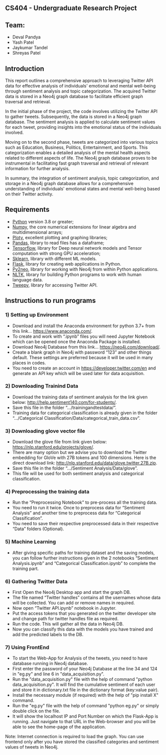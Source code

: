 ## CS404 - Undergraduate Research Project

## Team:
- Deval Pandya
- Yash Patel
- Jaykumar Tandel
- Shreyas Patel

## Introduction

This report outlines a comprehensive approach to leveraging Twitter API data for effective analysis of individuals' emotional and mental well-being through sentiment analysis and topic categorization. The acquired Twitter data is stored in a Neo4j graph database to facilitate efficient graph traversal and retrieval.

In the initial phase of the project, the code involves utilizing the Twitter API to gather tweets. Subsequently, the data is stored in a Neo4j graph database. The sentiment analysis is applied to calculate sentiment values for each tweet, providing insights into the emotional status of the individuals involved.

Moving on to the second phase, tweets are categorized into various topics such as Education, Business, Politics, Entertainment, and Sports. This categorization enables a detailed analysis of the mental health aspects related to different aspects of life. The Neo4j graph database proves to be instrumental in facilitating fast graph traversal and retrieval of relevant information for further analysis.

In summary, the integration of sentiment analysis, topic categorization, and storage in a Neo4j graph database allows for a comprehensive understanding of individuals' emotional states and mental well-being based on their Twitter activity.

## Requirements 
* [Python](http://www.python.org) version 3.8 or greater;
* [Numpy](http://www.numpy.org), the core numerical extensions for linear algebra and multidimensional arrays;
* [Ploty](https://plotly.com/python/), excellent plotting and graphing libraries;
* [Pandas](http://pandas.pydata.org/), library to read files has a dataframe;
* [Tensorflow](https://www.tensorflow.org/), library for Deep neural network models and Tensor computation with strong GPU acceleration;
* [Sklearn](https://scikit-learn.org/stable/), library with different ML models.
* [Flask](https://flask.palletsprojects.com/en/3.0.x/), library for creating web applications in Python.
* [Py2neo](https://neo4j-contrib.github.io/py2neo/), library for working with Neo4j from within Python applications.
* [NLTK](https://www.nltk.org/), library for building Python programs to work with human language data.
* [Tweepy](https://www.tweepy.org/), library for accessing Twitter API.
  
## Instructions to run programs

### 1)	Setting up Environment
* Download and install the Anaconda environment for python 3.7+ from this link… https://www.anaconda.com/.
* To create and work with “.ipynb” files you will need Jupyter Notebook which can be opened once the Anaconda Package is installed.
* Download Neo4j Database from this link… https://neo4j.com/download/.
* Create a blank graph in Neo4j with password “123” and other things default. These settings are preferred because it will be used in many places in codes.
* You need to create an account in https://developer.twitter.com/en and generate an API key which will be used later for data acquisition.

### 2)	Downloading Trainind Data
* Download the training data of sentiment analysis for the link given below: http://help.sentiment140.com/for-students/.
* Save this file in the folder “…/trainingandtestdata/”.
* Training data for categorical classification is already given in the folder “…/Categorical Classification/Data/categorical_train_data.csv”.

### 3)	Downloading glove vector file
* Download the glove file from link given below: https://nlp.stanford.edu/projects/glove/.
* There are many option but we advise you to download the Twitter embedding for GloVe with 27B tokens and 100 dimensions. Here is the direct download link: http://nlp.stanford.edu/data/glove.twitter.27B.zip.
* Save this file in the folder “…/Sentiment Analysis/Data/glove”.
* This file will be used for both sentiment analysis and categorical classification.

### 4)	Preprocessing the training data
* Run the “Preprocessing Notebook” to pre-process all the training data.
* You need to run it twice. Once to preprocess data for “Sentiment Analysis” and another time to preprocess data for “Categorical Classification”.
* You need to save their respective preprocessed data in their respective “Data” folders (Optional).

### 5)	Machine Learning
* After giving specific paths for training dataset and the saving models, you can follow further instructions given in the 2 notebooks “Sentiment Analysis.ipynb” and “Categorical Classification.ipynb” to complete the training part.

### 6)	Gathering Twitter Data
* First Open the Neo4j Desktop app and start the graph DB.
* The file named “Twitter handles” contains all the usernames whose data will be collected. You can add or remove names in required.
* Now open “Twitter API.ipynb” notebook in Jupyter.
* Put the access tokens that you generated on the twitter developer site and change path for twitter handles file as required.
* Run the code. This will gather all the data in Neo4j DB.
* Now you can classify this data with the models you have trained and add the predicted labels to the DB.

### 7)	Using FrontEnd
* To start the Web-App for Analysis of the tweets, you need to have database running in Neo4j database.
* First enter the password of your Neo4j Database at the line 34 and 124 in "eg.py" and line 6 in "data_acquisition.py".
* Run the "data_acquisition.py" file with the help of command "python data_acquisition.py". It will find the cumulative sentiment of each user and store it in dictionary.txt file in the dictionary format (key:value pair).
* Install the necessary module (if required) with the help of "pip install X" command.
* Run the "eg.py" file with the help of command "python eg.py" or simply double click on the file.
* It will show the localhost IP and Port Number on which the Flask-App is running. Just navigate to that URL in the Web-browser and you will be able to see the home-page of the application.

Note: Internet connection is required to load the graph. You can use frontend only after you have stored the classified categories and sentiment values of tweets in Neo4j.
